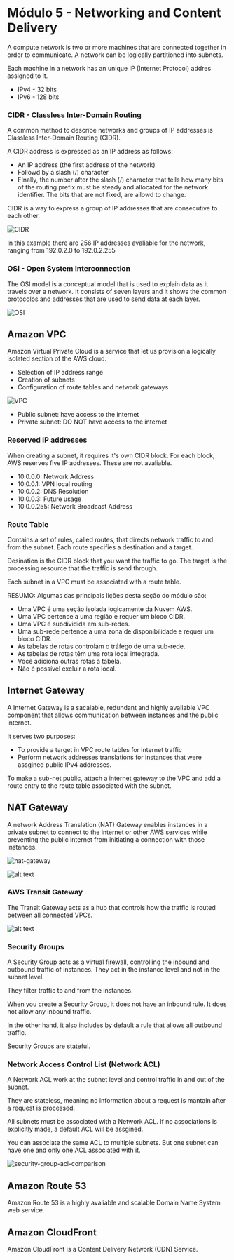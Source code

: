 # Módulo 5 - Networking and Content Delivery

A compute network is two or more machines that are connected together in order to communicate. A network can be logically partitioned into subnets.

Each machine in a network has an unique IP (Internet Protocol) addres assigned to it.

- IPv4 - 32 bits
- IPv6 - 128 bits

### CIDR - Classless Inter-Domain Routing

A common method to describe networks and groups of IP addresses is Classless Inter-Domain Routing (CIDR).

A CIDR address is expressed as an IP address as follows:

- An IP address (the first address of the network)
- Followd by a slash (/) character
- FInally, the number after the slash (/) character that tells how many bits of the routing prefix must be steady and allocated for the network identifier. The bits that are not fixed, are allowd to change.

CIDR is a way to express a group of IP addresses that are consecutive to each other. 

![CIDR](images/cidr.png)

In this example there are 256 IP addresses avaliable for the network, ranging from 192.0.2.0 to 192.0.2.255

### OSI - Open System Interconnection

The OSI model is a conceptual model that is used to explain data as it travels over a network. It consists of seven layers and it shows the common protocolos and addresses that are used to send data at each layer.

![OSI](images/osi.png)

## Amazon VPC
Amazon Virtual Private Cloud is a service that let us provision a logically isolated section of the AWS cloud.

- Selection of IP address range
- Creation of subnets
- Configuration of route tables and network gateways


![VPC](images/vpc-sub-nets.png)

- Public subnet: have access to the internet
- Private subnet: DO NOT have access to the internet

### Reserved IP addresses
When creating a subnet, it requires it's own CIDR block. For each block, AWS reserves five IP addresses. These are not avaliable.

- 10.0.0.0: Network Address
- 10.0.0.1: VPN local routing
- 10.0.0.2: DNS Resolution
- 10.0.0.3: Future usage
- 10.0.0.255: Network Broadcast Address

### Route Table
Contains a set of rules, called routes, that directs network traffic to and from the subnet. Each route specifies a destination and a target.

Desination is the CIDR block that you want the traffic to go.
The target is the processing resource that the traffic is send through.

Each subnet in a VPC must be associated with a route table.

RESUMO:
Algumas das principais lições desta seção do módulo são:
- Uma VPC é uma seção isolada logicamente da Nuvem AWS.
- Uma VPC pertence a uma região e requer um bloco CIDR.
- Uma VPC é subdividida em sub-redes. 
- Uma sub-rede pertence a uma zona de disponibilidade e requer um bloco CIDR.
- As tabelas de rotas controlam o tráfego de uma sub-rede. 
- As tabelas de rotas têm uma rota local integrada.
- Você adiciona outras rotas à tabela.
- Não é possível excluir a rota local.

## Internet Gateway
A Internet Gateway is a sacalable, redundant and highly available VPC component that allows communication between instances and the public internet. 

It serves two purposes:
- To provide a target in VPC route tables for internet traffic
- Perform network addresses translations for instances that were assgined public IPv4 addresses.

To make a sub-net public, attach a internet gateway to the VPC and add a route entry to the route table associated with the subnet.

## NAT Gateway
A network Address Translation (NAT) Gateway enables instances in a private subnet to connect to the internet or other AWS services while preventing the public internet from initiating a connection with those instances.

![nat-gateway](images/nat-gateway.png)

![alt text](images/site-to-site-vpn.png)

### AWS Transit Gateway
The Transit Gateway acts as a hub that controls how the traffic is routed between all connected VPCs.

![alt text](images/transit-gateway.png)

### Security Groups
A Security Group acts as a virtual firewall, controlling the inbound and outbound traffic of instances. They act in the instance level and not in the subnet level.

They filter traffic to and from the instances.

When you create a Security Group, it does not have an inbound rule. 
It does not allow any inbound traffic.

In the other hand, it also includes by default a rule that allows all outbound traffic. 

Security Groups are stateful.


### Network Access Control List (Network ACL)
A Network ACL work at the subnet level and control traffic in and out of the subnet.

They are stateless, meaning no information about a request is mantain after a request is processed.

All subnets must be associated with a Network ACL. If no associations is explicitly made, a default ACL will be assgined. 

You can associate the same ACL to multiple subnets. But one subnet can have one and only one ACL associated with it.

![security-group-acl-comparison](images/security-group-acl.png)

## Amazon Route 53
Amazon Route 53 is a highly avaliable and scalable Domain Name System web service.

## Amazon CloudFront
Amazon CloudFront is a Content Delivery Network (CDN) Service. 